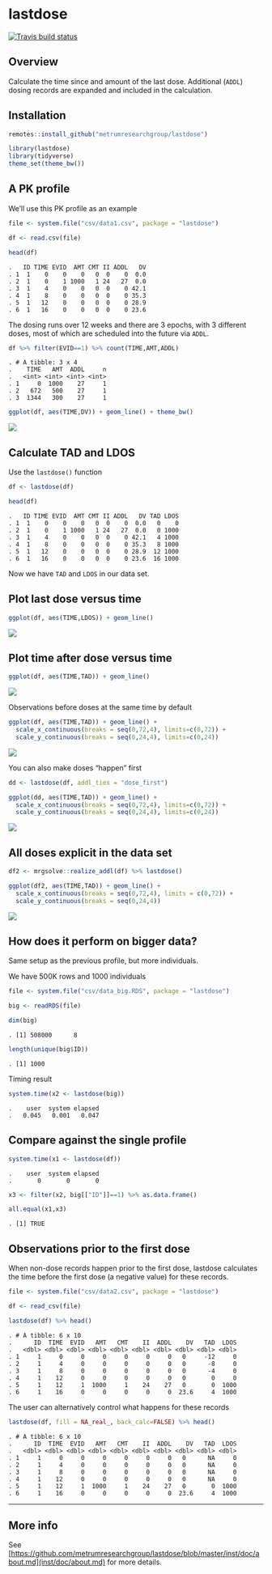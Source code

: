 
# lastdose

<!-- badges: start -->

[![Travis build
status](https://travis-ci.org/metrumresearchgroup/lastdose.svg?branch=master)](https://travis-ci.org/metrumresearchgroup/lastdose)
<!-- badges: end -->

## Overview

Calculate the time since and amount of the last dose. Additional
(`ADDL`) dosing records are expanded and included in the calculation.

## Installation

``` r
remotes::install_github("metrumresearchgroup/lastdose")
```

``` r
library(lastdose)
library(tidyverse)
theme_set(theme_bw())
```

## A PK profile

We’ll use this PK profile as an example

``` r
file <- system.file("csv/data1.csv", package = "lastdose")

df <- read.csv(file) 

head(df)
```

    .   ID TIME EVID  AMT CMT II ADDL   DV
    . 1  1    0    0    0   0  0    0  0.0
    . 2  1    0    1 1000   1 24   27  0.0
    . 3  1    4    0    0   0  0    0 42.1
    . 4  1    8    0    0   0  0    0 35.3
    . 5  1   12    0    0   0  0    0 28.9
    . 6  1   16    0    0   0  0    0 23.6

The dosing runs over 12 weeks and there are 3 epochs, with 3 different
doses, most of which are scheduled into the future via `ADDL`.

``` r
df %>% filter(EVID==1) %>% count(TIME,AMT,ADDL)
```

    . # A tibble: 3 x 4
    .    TIME   AMT  ADDL     n
    .   <int> <int> <int> <int>
    . 1     0  1000    27     1
    . 2   672   500    27     1
    . 3  1344   300    27     1

``` r
ggplot(df, aes(TIME,DV)) + geom_line() + theme_bw()
```

![](man/figures/readme-unnamed-chunk-5-1.png)<!-- -->

## Calculate TAD and LDOS

Use the `lastdose()` function

``` r
df <- lastdose(df)

head(df)
```

    .   ID TIME EVID  AMT CMT II ADDL   DV TAD LDOS
    . 1  1    0    0    0   0  0    0  0.0   0    0
    . 2  1    0    1 1000   1 24   27  0.0   0 1000
    . 3  1    4    0    0   0  0    0 42.1   4 1000
    . 4  1    8    0    0   0  0    0 35.3   8 1000
    . 5  1   12    0    0   0  0    0 28.9  12 1000
    . 6  1   16    0    0   0  0    0 23.6  16 1000

Now we have `TAD` and `LDOS` in our data set.

## Plot last dose versus time

``` r
ggplot(df, aes(TIME,LDOS)) + geom_line()
```

![](man/figures/readme-unnamed-chunk-7-1.png)<!-- -->

## Plot time after dose versus time

``` r
ggplot(df, aes(TIME,TAD)) + geom_line()
```

![](man/figures/readme-unnamed-chunk-8-1.png)<!-- -->

Observations before doses at the same time by default

``` r
ggplot(df, aes(TIME,TAD)) + geom_line() + 
  scale_x_continuous(breaks = seq(0,72,4), limits=c(0,72)) + 
  scale_y_continuous(breaks = seq(0,24,4), limits=c(0,24)) 
```

![](man/figures/readme-unnamed-chunk-9-1.png)<!-- -->

You can also make doses “happen” first

``` r
dd <- lastdose(df, addl_ties = "dose_first")

ggplot(dd, aes(TIME,TAD)) + geom_line() + 
  scale_x_continuous(breaks = seq(0,72,4), limits=c(0,72)) + 
  scale_y_continuous(breaks = seq(0,24,4), limits=c(0,24)) 
```

![](man/figures/readme-unnamed-chunk-10-1.png)<!-- -->

## All doses explicit in the data set

``` r
df2 <- mrgsolve::realize_addl(df) %>% lastdose()

ggplot(df2, aes(TIME,TAD)) + geom_line() + 
  scale_x_continuous(breaks = seq(0,72,4), limits = c(0,72)) + 
  scale_y_continuous(breaks = seq(0,24,4))
```

![](man/figures/readme-unnamed-chunk-11-1.png)<!-- -->

## How does it perform on bigger data?

Same setup as the previous profile, but more individuals.

We have 500K rows and 1000 individuals

``` r
file <- system.file("csv/data_big.RDS", package = "lastdose")

big <- readRDS(file)

dim(big)
```

    . [1] 508000      8

``` r
length(unique(big$ID))
```

    . [1] 1000

Timing result

``` r
system.time(x2 <- lastdose(big))
```

    .    user  system elapsed 
    .   0.045   0.001   0.047

## Compare against the single profile

``` r
system.time(x1 <- lastdose(df))
```

    .    user  system elapsed 
    .       0       0       0

``` r
x3 <- filter(x2, big[["ID"]]==1) %>% as.data.frame()

all.equal(x1,x3)
```

    . [1] TRUE

## Observations prior to the first dose

When non-dose records happen prior to the first dose, lastdose
calculates the time before the first dose (a negative value) for these
records.

``` r
file <- system.file("csv/data2.csv", package = "lastdose")

df <- read_csv(file)

lastdose(df) %>% head()
```

    . # A tibble: 6 x 10
    .      ID  TIME  EVID   AMT   CMT    II  ADDL    DV   TAD  LDOS
    .   <dbl> <dbl> <dbl> <dbl> <dbl> <dbl> <dbl> <dbl> <dbl> <dbl>
    . 1     1     0     0     0     0     0     0   0     -12     0
    . 2     1     4     0     0     0     0     0   0      -8     0
    . 3     1     8     0     0     0     0     0   0      -4     0
    . 4     1    12     0     0     0     0     0   0       0     0
    . 5     1    12     1  1000     1    24    27   0       0  1000
    . 6     1    16     0     0     0     0     0  23.6     4  1000

The user can alternatively control what happens for these records

``` r
lastdose(df, fill = NA_real_, back_calc=FALSE) %>% head()
```

    . # A tibble: 6 x 10
    .      ID  TIME  EVID   AMT   CMT    II  ADDL    DV   TAD  LDOS
    .   <dbl> <dbl> <dbl> <dbl> <dbl> <dbl> <dbl> <dbl> <dbl> <dbl>
    . 1     1     0     0     0     0     0     0   0      NA     0
    . 2     1     4     0     0     0     0     0   0      NA     0
    . 3     1     8     0     0     0     0     0   0      NA     0
    . 4     1    12     0     0     0     0     0   0      NA     0
    . 5     1    12     1  1000     1    24    27   0       0  1000
    . 6     1    16     0     0     0     0     0  23.6     4  1000

<hr>

## More info

See
[https://github.com/metrumresearchgroup/lastdose/blob/master/inst/doc/about.md](inst/doc/about.md)
for more details.

